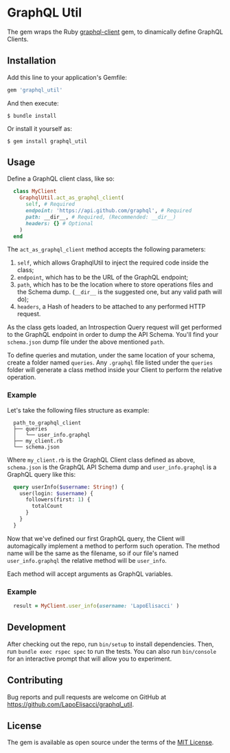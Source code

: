 # GraphQL Util

The gem wraps the Ruby [graphql-client](https://github.com/github/graphql-client) gem, to dinamically define GraphQL Clients.

## Installation

Add this line to your application's Gemfile:

```ruby
gem 'graphql_util'
```

And then execute:

    $ bundle install

Or install it yourself as:

    $ gem install graphql_util

## Usage

Define a GraphQL client class, like so:

```Ruby
  class MyClient
    GraphqlUtil.act_as_graphql_client(
      self, # Required
      endpoint: 'https://api.github.com/graphql', # Required
      path: __dir__, # Required, (Recommended: __dir__)
      headers: {} # Optional
    )
  end
```

The `act_as_graphql_client` method accepts the following parameters:

1. `self`, which allows GraphqlUtil to inject the required code inside the class;
2. `endpoint`, which has to be the URL of the GraphQL endpoint;
3. `path`, which has to be the location where to store operations files and the Schema dump. (`__dir__` is the suggested one, but any valid path will do);
4. `headers`, a Hash of headers to be attached to any performed HTTP request.

As the class gets loaded, an Introspection Query request will get performed to the GraphQL endpoint in order to dump the API Schema.
You'll find your `schema.json` dump file under the above mentioned `path`.

To define queries and mutation, under the same location of your schema, create a folder named `queries`.
Any `.graphql` file listed under the `queries` folder will generate a class method inside your Client to perform the relative operation.

### Example

Let's take the following files structure as example:

```code
  path_to_graphql_client
  ├── queries
  │   └── user_info.graphql
  ├── my_client.rb
  └── schema.json
```

Where `my_client.rb` is the GraphQL Client class defined as above, `schema.json` is the GraphQL API Schema dump and `user_info.graphql` is a GraphQL query like this:

```GraphQL
  query userInfo($username: String!) {
    user(login: $username) {
      followers(first: 1) {
        totalCount
      }
    }
  }
```

Now that we've defined our first GraphQL query, the Client will automagically implement a method to perform such operation.
The method name will be the same as the filename, so if our file's named `user_info.graphql` the relative method will be `user_info`.

Each method will accept arguments as GraphQL variables.

### Example

```Ruby
  result = MyClient.user_info(username: 'LapoElisacci' )
```

## Development

After checking out the repo, run `bin/setup` to install dependencies. Then, run `bundle exec rspec spec` to run the tests. You can also run `bin/console` for an interactive prompt that will allow you to experiment.

## Contributing

Bug reports and pull requests are welcome on GitHub at https://github.com/LapoElisacci/graphql_util.

## License

The gem is available as open source under the terms of the [MIT License](https://opensource.org/licenses/MIT).
